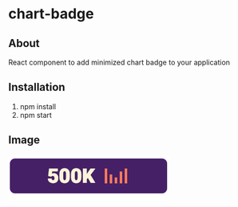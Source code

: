 # chart-badge

## About
React component to add minimized chart badge to your application

## Installation
1. npm install
2. npm start

## Image
![Example](https://github.com/kattilamaki/chart-badge/blob/master/public/chart-badge.png?raw=true)